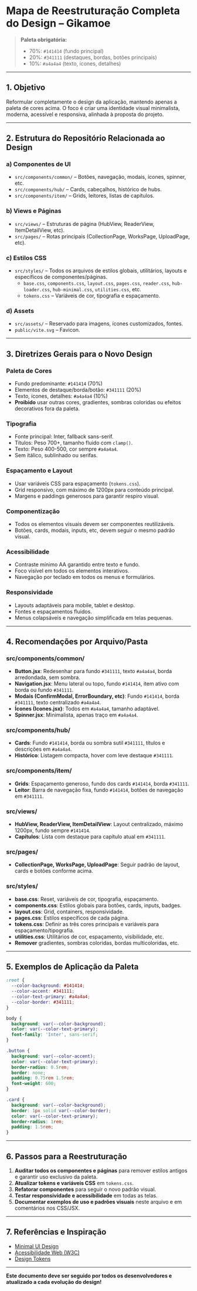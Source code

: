 # Mapa de Reestruturação Completa do Design – Gikamoe

> **Paleta obrigatória:**
> - 70%: `#141414` (fundo principal)
> - 20%: `#341111` (destaques, bordas, botões principais)
> - 10%: `#a4a4a4` (texto, ícones, detalhes)

---

## 1. Objetivo
Reformular completamente o design da aplicação, mantendo apenas a paleta de cores acima. O foco é criar uma identidade visual minimalista, moderna, acessível e responsiva, alinhada à proposta do projeto.

---

## 2. Estrutura do Repositório Relacionada ao Design

### a) **Componentes de UI**
- `src/components/common/` – Botões, navegação, modais, ícones, spinner, etc.
- `src/components/hub/` – Cards, cabeçalhos, histórico de hubs.
- `src/components/item/` – Grids, leitores, listas de capítulos.

### b) **Views e Páginas**
- `src/views/` – Estruturas de página (HubView, ReaderView, ItemDetailView, etc).
- `src/pages/` – Rotas principais (CollectionPage, WorksPage, UploadPage, etc).

### c) **Estilos CSS**
- `src/styles/` – Todos os arquivos de estilos globais, utilitários, layouts e específicos de componentes/páginas.
  - `base.css`, `components.css`, `layout.css`, `pages.css`, `reader.css`, `hub-loader.css`, `hub-minimal.css`, `utilities.css`, etc.
  - `tokens.css` – Variáveis de cor, tipografia e espaçamento.

### d) **Assets**
- `src/assets/` – Reservado para imagens, ícones customizados, fontes.
- `public/vite.svg` – Favicon.

---

## 3. Diretrizes Gerais para o Novo Design

### **Paleta de Cores**
- Fundo predominante: `#141414` (70%)
- Elementos de destaque/borda/botão: `#341111` (20%)
- Texto, ícones, detalhes: `#a4a4a4` (10%)
- **Proibido** usar outras cores, gradientes, sombras coloridas ou efeitos decorativos fora da paleta.

### **Tipografia**
- Fonte principal: Inter, fallback sans-serif.
- Títulos: Peso 700+, tamanho fluido com `clamp()`.
- Texto: Peso 400-500, cor sempre `#a4a4a4`.
- Sem itálico, sublinhado ou serifas.

### **Espaçamento e Layout**
- Usar variáveis CSS para espaçamento (`tokens.css`).
- Grid responsivo, com máximo de 1200px para conteúdo principal.
- Margens e paddings generosos para garantir respiro visual.

### **Componentização**
- Todos os elementos visuais devem ser componentes reutilizáveis.
- Botões, cards, modais, inputs, etc, devem seguir o mesmo padrão visual.

### **Acessibilidade**
- Contraste mínimo AA garantido entre texto e fundo.
- Foco visível em todos os elementos interativos.
- Navegação por teclado em todos os menus e formulários.

### **Responsividade**
- Layouts adaptáveis para mobile, tablet e desktop.
- Fontes e espaçamentos fluidos.
- Menus colapsáveis e navegação simplificada em telas pequenas.

---

## 4. Recomendações por Arquivo/Pasta

### **src/components/common/**
- **Button.jsx**: Redesenhar para fundo `#341111`, texto `#a4a4a4`, borda arredondada, sem sombra.
- **Navigation.jsx**: Menu lateral ou topo, fundo `#141414`, item ativo com borda ou fundo `#341111`.
- **Modais (ConfirmModal, ErrorBoundary, etc)**: Fundo `#141414`, borda `#341111`, texto centralizado `#a4a4a4`.
- **Ícones (Icones.jsx)**: Todos em `#a4a4a4`, tamanho adaptável.
- **Spinner.jsx**: Minimalista, apenas traço em `#a4a4a4`.

### **src/components/hub/**
- **Cards**: Fundo `#141414`, borda ou sombra sutil `#341111`, títulos e descrições em `#a4a4a4`.
- **Histórico**: Listagem compacta, hover com leve destaque `#341111`.

### **src/components/item/**
- **Grids**: Espaçamento generoso, fundo dos cards `#141414`, borda `#341111`.
- **Leitor**: Barra de navegação fixa, fundo `#141414`, botões de navegação em `#341111`.

### **src/views/**
- **HubView, ReaderView, ItemDetailView**: Layout centralizado, máximo 1200px, fundo sempre `#141414`.
- **Capítulos**: Lista com destaque para capítulo atual em `#341111`.

### **src/pages/**
- **CollectionPage, WorksPage, UploadPage**: Seguir padrão de layout, cards e botões conforme acima.

### **src/styles/**
- **base.css**: Reset, variáveis de cor, tipografia, espaçamento.
- **components.css**: Estilos globais para botões, cards, inputs, badges.
- **layout.css**: Grid, containers, responsividade.
- **pages.css**: Estilos específicos de cada página.
- **tokens.css**: Definir as três cores principais e variáveis para espaçamento/tipografia.
- **utilities.css**: Utilitários de cor, espaçamento, visibilidade, etc.
- **Remover** gradientes, sombras coloridas, bordas multicoloridas, etc.

---

## 5. Exemplos de Aplicação da Paleta

```css
:root {
  --color-background: #141414;
  --color-accent: #341111;
  --color-text-primary: #a4a4a4;
  --color-border: #341111;
}

body {
  background: var(--color-background);
  color: var(--color-text-primary);
  font-family: 'Inter', sans-serif;
}

.button {
  background: var(--color-accent);
  color: var(--color-text-primary);
  border-radius: 0.5rem;
  border: none;
  padding: 0.75rem 1.5rem;
  font-weight: 600;
}

.card {
  background: var(--color-background);
  border: 1px solid var(--color-border);
  color: var(--color-text-primary);
  border-radius: 1rem;
  padding: 1.5rem;
}
```

---

## 6. Passos para a Reestruturação
1. **Auditar todos os componentes e páginas** para remover estilos antigos e garantir uso exclusivo da paleta.
2. **Atualizar tokens e variáveis CSS** em `tokens.css`.
3. **Refatorar componentes** para seguir o novo padrão visual.
4. **Testar responsividade e acessibilidade** em todas as telas.
5. **Documentar exemplos de uso e padrões visuais** neste arquivo e em comentários nos CSS/JSX.

---

## 7. Referências e Inspiração
- [Minimal UI Design](https://dribbble.com/tags/minimal-ui)
- [Acessibilidade Web (W3C)](https://www.w3.org/WAI/test-evaluate/)
- [Design Tokens](https://design-tokens.github.io/community-group/format/)

---

**Este documento deve ser seguido por todos os desenvolvedores e atualizado a cada evolução do design!** 